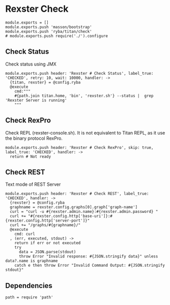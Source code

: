 
# Rexster Check

    module.exports = []
    module.exports.push 'masson/bootstrap'
    module.exports.push 'ryba/titan/check'
    # module.exports.push require('./').configure

## Check Status

Check status using JMX

    module.exports.push header: 'Rexster # Check Status', label_true: 'CHECKED', retry: 10, wait: 10000, handler: ->
      {titan, rexster} = @config.ryba
      @execute
        cmd:"""
        #{path.join titan.home, 'bin', 'rexster.sh'} --status |  grep 'Rexster Server is running'
        """

## Check RexPro

Check REPL (rexster-console.sh). It is not equivalent to Titan REPL, as it use the
binary protocol RexPro.

    module.exports.push header: 'Rexster # Check RexPro', skip: true, label_true: 'CHECKED', handler: ->
      return # Not ready

## Check REST

Text mode of REST Server

    module.exports.push header: 'Rexster # Check REST', label_true: 'CHECKED', handler: ->
      {rexster} = @config.ryba
      graphname = rexster.config.graphs[0].graph['graph-name']
      curl = "curl -u #{rexster.admin.name}:#{rexster.admin.password} "
      curl += "#{rexster.config.http['base-uri']}:#{rexster.config.http['server-port']}"
      curl += "/graphs/#{graphname}/"
      @execute
        cmd: curl
      , (err, executed, stdout) ->
        return if err or not executed
        try
          data = JSON.parse(stdout)
          throw Error "Invalid response: #{JSON.stringify data}" unless data?.name is graphname
        catch e then throw Error "Invalid Command Output: #{JSON.stringify stdout}"

## Dependencies

    path = require 'path'
